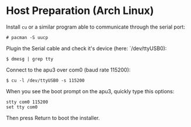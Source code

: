 # Host Preparation (Arch Linux)

Install `cu` or a similar program able to communicate through the serial port:

    # pacman -S uucp

Plugin the Serial cable and check it's device (here: `/dev/ttyUSB0):

    $ dmesg | grep tty

Connect to the apu3 over com0 (baud rate 115200):

    $ cu -l /dev/ttyUSB0 -s 115200

When you see the boot prompt on the apu3, quickly type this options:

    stty com0 115200
    set tty com0

Then press Return to boot the installer.

